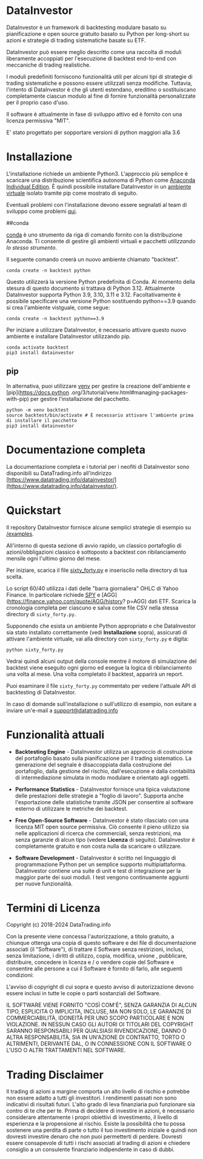 # DataInvestor

DataInvestor è un framework di backtesting modulare basato su pianificazione e open source gratuito basato su Python per long-short su azioni e strategie di trading sistematiche basate su ETF.

DataInvestor può essere meglio descritto come una raccolta di moduli liberamente accoppiati per l'esecuzione di backtest end-to-end con meccaniche di trading realistiche.

I moduli predefiniti forniscono funzionalità utili per alcuni tipi di strategie di trading sistematiche e possono essere utilizzati senza modifiche. Tuttavia, l'intento di DataInvestor è che gli utenti estendano, ereditino o sostituiscano completamente ciascun modulo al fine di fornire funzionalità personalizzate per il proprio caso d'uso.

Il software è attualmente in fase di sviluppo attivo ed è fornito con una licenza permissiva "MIT".

E' stato progettato per sopportare versioni di python maggiori alla 3.6


# Installazione

L'installazione richiede un ambiente Python3. L'approccio più semplice è scaricare una distribuzione scientifica autonoma di Python come [Anaconda Individual Edition](https://www.anaconda.com/products/individual#Downloads). È quindi possibile installare DataInvestor in un [ambiente virtuale](https://docs.python.org/3/tutorial/venv.html#virtual-environments-and-packages) isolato tramite pip come mostrato di seguito.

Eventuali problemi con l'installazione devono essere segnalati al team di sviluppo come problemi [qui](https://github.com/datatrading-info/DataInvestor/issues).


##conda

[conda](https://docs.conda.io/projects/conda/en/latest/) è uno strumento da riga di comando fornito con la distribuzione Anaconda. Ti consente di gestire gli ambienti virtuali e pacchetti _utilizzando lo stesso strumento_.

Il seguente comando creerà un nuovo ambiente chiamato "backtest".

```
conda create -n backtest python
```
Questo utilizzerà la versione Python predefinita di Conda. Al momento della stesura di questo documento si trattava di Python 3.12. Attualmente DataInvestor supporta Python 3.9, 3.10, 3.11 e 3.12. Facoltativamente è possibile specificare una versione Python sostituendo python==3.9 quando si crea l'ambiente vistguale, come segue:

```
conda create -n backtest python==3.9
```

Per iniziare a utilizzare DataInvestor, è necessario attivare questo nuovo ambiente e installare DataInvestor utilizzando pip.

```
conda activate backtest
pip3 install datainvestor
```

## pip

In alternativa, puoi utilizzare [venv](https://docs.python.org/3/tutorial/venv.html#creating-virtual-environments) per gestire la creazione dell'ambiente e [pip](https://docs.python .org/3/tutorial/venv.html#managing-packages-with-pip) per gestire l'installazione del pacchetto.

```
python -m venv backtest
source backtest/bin/activate # È necessario attivare l'ambiente prima di installare il pacchetto
pip3 install datainvestor
```

# Documentazione completa

La documentazione completa e i tutorial per i neofiti di DataInvestor sono disponibili su DataTrading.info all'indirizzo [https://www.datatrading.info/datainvestor/](https://www.datatrading.info/datainvestor/).

# Quickstart

Il repository DataInvestor fornisce alcune semplici strategie di esempio su [/examples](https://github.com/datatrading-info/DataInvestor/tree/master/examples).

All'interno di questa sezione di avvio rapido, un classico portafoglio di azioni/obbligazioni classico è sottoposto a backtest con ribilanciamento mensile ogni l'ultimo giorno del mese.

Per iniziare, scarica il file [sixty_forty.py](https://github.com/datatrading-info/DataInvestor/blob/master/examples/sixty_forty.py) e inseriscilo nella directory di tua scelta.

Lo script 60/40 utilizza i dati delle "barra giornaliera" OHLC di Yahoo Finance. In particolare richiede [SPY](https://finance.yahoo.com/quote/SPY/history?p=SPY) e [AGG](https://finance.yahoo.com/quote/AGG/history? p=AGG) dati ETF. Scarica la cronologia completa per ciascuno e salva come file CSV nella stessa directory di ``sixty_forty.py``.

Supponendo che esista un ambiente Python appropriato e che DataInvestor sia stato installato correttamente (vedi **Installazione** sopra), assicurati di attivare l'ambiente virtuale, vai alla directory con ``sixty_forty.py`` e digita:

```
python sixty_forty.py
```

Vedrai quindi alcuni output della console mentre il motore di simulazione del backtest viene eseguito ogni giorno ed esegue la logica di ribilanciamento una volta al mese. Una volta completato il backtest, apparirà un report.

Puoi esaminare il file ``sixty_forty.py`` commentato per vedere l'attuale API di backtesting di DataInvestor.

In caso di domande sull'installazione o sull'utilizzo di esempio, non esitare a inviare un'e-mail a [support@datatrading.info](mailto:support@datatrading.info)

# Funzionalità attuali

* **Backtesting Engine** - DataInvestor utilizza un approccio di costruzione del portafoglio basato sulla pianificazione per il trading sistematico. La generazione del segnale è disaccoppiata dalla costruzione del portafoglio, dalla gestione del rischio, dall'esecuzione e dalla contabilità di intermediazione simulata in modo modulare e orientato agli oggetti.

* **Performance Statistics** - DataInvestor fornisce una tipica valutazione delle prestazioni delle strategie a "foglio di lavoro". Supporta anche l'esportazione delle statistiche tramite JSON per consentire al software esterno di utilizzare le metriche dei backtest.

* **Free Open-Source Software** - DataInvestor è stato rilasciato con una licenza MIT open source permissiva. Ciò consente il pieno utilizzo sia nelle applicazioni di ricerca che commerciali, senza restrizioni, ma senza garanzie di alcun tipo (vedere **Licenza** di seguito). DataInvestor è completamente gratuito e non costa nulla da scaricare o utilizzare.

* **Software Development** - DataInvestor è scritto nel linguaggio di programmazione Python per un semplice supporto multipiattaforma. DataInvestor contiene una suite di unit e test di integrazione per la maggior parte dei suoi moduli. I test vengono continuamente aggiunti per nuove funzionalità.

# Termini di Licenza

Copyright (c) 2018-2024 DataTrading.info


Con la presente viene concessa l'autorizzazione, a titolo gratuito, a chiunque ottenga una copia di questo software e dei file di documentazione associati (il "Software"), di trattare il Software senza restrizioni, inclusi, senza limitazione, i diritti di utilizzo, copia, modifica, unione , pubblicare, distribuire, concedere in licenza e / o vendere copie del Software e consentire alle persone a cui il Software è fornito di farlo, alle seguenti condizioni:

L'avviso di copyright di cui sopra e questo avviso di autorizzazione devono essere inclusi in tutte le copie o parti sostanziali del Software.

IL SOFTWARE VIENE FORNITO "COSÌ COM'È", SENZA GARANZIA DI ALCUN TIPO, ESPLICITA O IMPLICITA, INCLUSE, MA NON SOLO, LE GARANZIE DI COMMERCIABILITÀ, IDONEITÀ PER UNO SCOPO PARTICOLARE E NON VIOLAZIONE. IN NESSUN CASO GLI AUTORI OI TITOLARI DEL COPYRIGHT SARANNO RESPONSABILI PER QUALSIASI RIVENDICAZIONE, DANNO O ALTRA RESPONSABILITÀ, SIA IN UN'AZIONE DI CONTRATTO, TORTO O ALTRIMENTI, DERIVANTE DAL, O IN CONNESSIONE CON IL SOFTWARE O L'USO O ALTRI TRATTAMENTI NEL SOFTWARE.

# Trading Disclaimer

Il trading di azioni a margine comporta un alto livello di rischio e potrebbe non essere adatto a tutti gli investitori. I rendimenti passati non sono indicativi di risultati futuri. L'alto grado di leva finanziaria può funzionare sia contro di te che per te. Prima di decidere di investire in azioni, è necessario considerare attentamente i propri obiettivi di investimento, il livello di esperienza e la propensione al rischio. Esiste la possibilità che tu possa sostenere una perdita di parte o tutto il tuo investimento iniziale e quindi non dovresti investire denaro che non puoi permetterti di perdere. Dovresti essere consapevole di tutti i rischi associati al trading di azioni e chiedere consiglio a un consulente finanziario indipendente in caso di dubbi.

